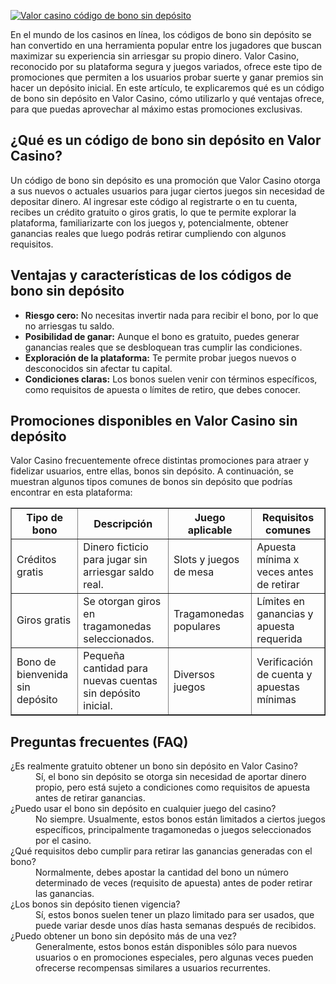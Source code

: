 [![Valor casino código de bono sin depósito](https://123-caf.pages.dev/gitsignup.png)](https://vrmoo.ru/Bt82HjjY)

<div>   <p>En el mundo de los casinos en línea, los códigos de bono sin depósito se han convertido en una herramienta popular entre los jugadores que buscan maximizar su experiencia sin arriesgar su propio dinero. Valor Casino, reconocido por su plataforma segura y juegos variados, ofrece este tipo de promociones que permiten a los usuarios probar suerte y ganar premios sin hacer un depósito inicial. En este artículo, te explicaremos qué es un código de bono sin depósito en Valor Casino, cómo utilizarlo y qué ventajas ofrece, para que puedas aprovechar al máximo estas promociones exclusivas.</p>    <h2>¿Qué es un código de bono sin depósito en Valor Casino?</h2>   <p>Un código de bono sin depósito es una promoción que Valor Casino otorga a sus nuevos o actuales usuarios para jugar ciertos juegos sin necesidad de depositar dinero. Al ingresar este código al registrarte o en tu cuenta, recibes un crédito gratuito o giros gratis, lo que te permite explorar la plataforma, familiarizarte con los juegos y, potencialmente, obtener ganancias reales que luego podrás retirar cumpliendo con algunos requisitos.</p>    <h2>Ventajas y características de los códigos de bono sin depósito</h2>   <ul>     <li><strong>Riesgo cero:</strong> No necesitas invertir nada para recibir el bono, por lo que no arriesgas tu saldo.</li>     <li><strong>Posibilidad de ganar:</strong> Aunque el bono es gratuito, puedes generar ganancias reales que se desbloquean tras cumplir las condiciones.</li>     <li><strong>Exploración de la plataforma:</strong> Te permite probar juegos nuevos o desconocidos sin afectar tu capital.</li>     <li><strong>Condiciones claras:</strong> Los bonos suelen venir con términos específicos, como requisitos de apuesta o límites de retiro, que debes conocer.</li>   </ul>    <h2>Promociones disponibles en Valor Casino sin depósito</h2>   <p>Valor Casino frecuentemente ofrece distintas promociones para atraer y fidelizar usuarios, entre ellas, bonos sin depósito. A continuación, se muestran algunos tipos comunes de bonos sin depósito que podrías encontrar en esta plataforma:</p>    <table border="1" cellpadding="5" cellspacing="0" style="border-collapse: collapse; width: 100%;">     <thead>       <tr>         <th>Tipo de bono</th>         <th>Descripción</th>         <th>Juego aplicable</th>         <th>Requisitos comunes</th>       </tr>     </thead>     <tbody>       <tr>         <td>Créditos gratis</td>         <td>Dinero ficticio para jugar sin arriesgar saldo real.</td>         <td>Slots y juegos de mesa</td>         <td>Apuesta mínima x veces antes de retirar</td>       </tr>       <tr>         <td>Giros gratis</td>         <td>Se otorgan giros en tragamonedas seleccionados.</td>         <td>Tragamonedas populares</td>         <td>Límites en ganancias y apuesta requerida</td>       </tr>       <tr>         <td>Bono de bienvenida sin depósito</td>         <td>Pequeña cantidad para nuevas cuentas sin depósito inicial.</td>         <td>Diversos juegos</td>         <td>Verificación de cuenta y apuestas mínimas</td>       </tr>     </tbody>   </table>    <h2>Preguntas frecuentes (FAQ)</h2>   <dl>     <dt>¿Es realmente gratuito obtener un bono sin depósito en Valor Casino?</dt>     <dd>Sí, el bono sin depósito se otorga sin necesidad de aportar dinero propio, pero está sujeto a condiciones como requisitos de apuesta antes de retirar ganancias.</dd>      <dt>¿Puedo usar el bono sin depósito en cualquier juego del casino?</dt>     <dd>No siempre. Usualmente, estos bonos están limitados a ciertos juegos específicos, principalmente tragamonedas o juegos seleccionados por el casino.</dd>      <dt>¿Qué requisitos debo cumplir para retirar las ganancias generadas con el bono?</dt>     <dd>Normalmente, debes apostar la cantidad del bono un número determinado de veces (requisito de apuesta) antes de poder retirar las ganancias.</dd>      <dt>¿Los bonos sin depósito tienen vigencia?</dt>     <dd>Sí, estos bonos suelen tener un plazo limitado para ser usados, que puede variar desde unos días hasta semanas después de recibidos.</dd>      <dt>¿Puedo obtener un bono sin depósito más de una vez?</dt>     <dd>Generalmente, estos bonos están disponibles sólo para nuevos usuarios o en promociones especiales, pero algunas veces pueden ofrecerse recompensas similares a usuarios recurrentes.</dd>   </dl> </div>